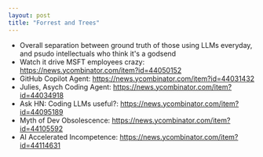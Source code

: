 ```yaml
---
layout: post
title: "Forrest and Trees"
---
```


- Overall separation between ground truth of those using LLMs everyday, and psudo intellectuals who think it's a godsend
- Watch it drive MSFT employees crazy: https://news.ycombinator.com/item?id=44050152
- GitHub Copilot Agent: https://news.ycombinator.com/item?id=44031432
- Julies, Asych Coding Agent: https://news.ycombinator.com/item?id=44034918
- Ask HN: Coding LLMs useful?: https://news.ycombinator.com/item?id=44095189
- Myth of Dev Obsolescence: https://news.ycombinator.com/item?id=44105592
- AI Accelerated Incompetence: https://news.ycombinator.com/item?id=44114631